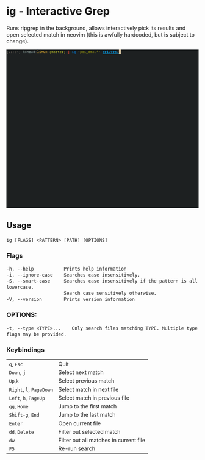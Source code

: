 # ig - Interactive Grep
Runs ripgrep in the background, allows interactively pick its results and open selected match in neovim (this is awfully hardcoded, but is subject to change).

<img src="./assets/demo.gif"/>

## Usage
`ig [FLAGS] <PATTERN> [PATH] [OPTIONS]`

### Flags
```
-h, --help           Prints help information
-i, --ignore-case    Searches case insensitively.
-S, --smart-case     Searches case insensitively if the pattern is all lowercase.
                     Search case sensitively otherwise.
-V, --version        Prints version information
```

### OPTIONS:
```
-t, --type <TYPE>...    Only search files matching TYPE. Multiple type flags may be provided.
```

### Keybindings
|                                                |                                                |
|------------------------------------------------|------------------------------------------------|
| `q`, `Esc`                                     | Quit                                           |
| `Down`, `j`                                    | Select next match                              |
| `Up`,`k`                                       | Select previous match                          |
| `Right`, `l`, `PageDown`                       | Select match in next file                      |
| `Left`, `h`, `PageUp`                          | Select match in previous file                  |
| `gg`, `Home`                                   | Jump to the first match                        |
| `Shift-g`, `End`                               | Jump to the last match                         |
| `Enter`                                        | Open current file                              |
| `dd`, `Delete`                                 | Filter out selected match                      |
| `dw`                                           | Filter out all matches in current file         |
| `F5`                                           | Re-run search                                  |
